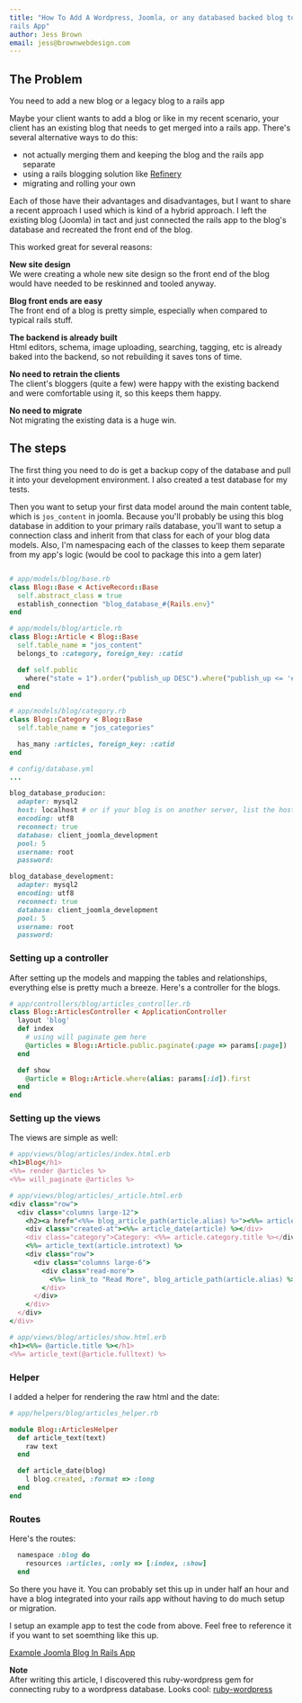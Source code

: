 ```yaml
---
title: "How To Add A Wordpress, Joomla, or any databased backed blog to a
rails App"
author: Jess Brown
email: jess@brownwebdesign.com
---
```


## The Problem

You need to add a new blog or a legacy blog to a rails app

Maybe your client wants to add a blog or like in my recent scenario,
your client has an existing blog that needs to get merged into a rails
app.  There's several alternative ways to do this:

* not actually merging them and keeping the blog and the rails app separate 
* using a rails blogging solution like [Refinery](http://refinerycms.com/)
* migrating and rolling your own

Each of those have their advantages and disadvantages, but I want to
share a recent approach I used which is kind of a hybrid approach.  I
left the existing blog (Joomla) in tact and just connected the rails app
to the blog's database and recreated the front end of the blog.  

This worked great for several reasons:

**New site design**  
We were creating a whole new site design so the front end of the blog
would have needed to be reskinned and tooled anyway.

**Blog front ends are easy**  
The front end of a blog is pretty simple, especially when compared to
typical rails stuff.  

**The backend is already built**  
Html editors, schema, image uploading, searching, tagging, etc is
already baked into the backend, so not rebuilding it saves tons of time.

**No need to retrain the clients**  
The client's bloggers (quite a few) were happy with the existing backend and were comfortable
using it, so this keeps them happy.

**No need to migrate**  
Not migrating the existing data is a huge win.

## The steps

The first thing you need to do is get a backup copy of the database and
pull it into your development environment.  I also created a test
database for my tests.

Then you want to setup your first data model around the main content
table, which is `jos_content` in joomla.  Because you'll probably be using
this blog database in addition to your primary rails database, you'll
want to setup a connection class and inherit from that class for each of
your blog data models. Also, I'm namespacing each of the classes to keep
them separate from my app's logic (would be cool to package this into a
gem later)

``` ruby

# app/models/blog/base.rb
class Blog::Base < ActiveRecord::Base
  self.abstract_class = true
  establish_connection "blog_database_#{Rails.env}"
end

# app/models/blog/article.rb
class Blog::Article < Blog::Base
  self.table_name = "jos_content"
  belongs_to :category, foreign_key: :catid

  def self.public
    where("state = 1").order("publish_up DESC").where("publish_up <= '#{Time.now.utc}'")
  end
end

# app/models/blog/category.rb
class Blog::Category < Blog::Base
  self.table_name = "jos_categories"

  has_many :articles, foreign_key: :catid
end

# config/database.yml
...

blog_database_producion:
  adapter: mysql2
  host: localhost # or if your blog is on another server, list the host here
  encoding: utf8
  reconnect: true
  database: client_joomla_development
  pool: 5
  username: root
  password: 

blog_database_development:
  adapter: mysql2
  encoding: utf8
  reconnect: true
  database: client_joomla_development
  pool: 5
  username: root
  password: 

```

### Setting up a controller 

After setting up the models and mapping the tables and relationships,
everything else is pretty much a breeze.  Here's a controller for the
blogs.

``` ruby
# app/controllers/blog/articles_controller.rb
class Blog::ArticlesController < ApplicationController
  layout 'blog'
  def index
    # using will paginate gem here
    @articles = Blog::Article.public.paginate(:page => params[:page])
  end

  def show
    @article = Blog::Article.where(alias: params[:id]).first
  end
end

```

### Setting up the views

The views are simple as well:

``` ruby
# app/views/blog/articles/index.html.erb
<h1>Blog</h1>
<%%= render @articles %>
<%%= will_paginate @articles %>

```

``` ruby
# app/views/blog/articles/_article.html.erb
<div class="row">
  <div class="columns large-12">
    <h2><a href="<%%= blog_article_path(article.alias) %>"><%%= article.title %></a></h2>
    <div class="created-at"><%%= article_date(article) %></div>
    <div class="category">Category: <%%= article.category.title %></div>
    <%%= article_text(article.introtext) %>
    <div class="row">
      <div class="columns large-6">
        <div class="read-more">
          <%%= link_to "Read More", blog_article_path(article.alias) %>
        </div>
      </div>
    </div>
  </div>
</div>
```

``` ruby
# app/views/blog/articles/show.html.erb
<h1><%%= @article.title %></h1>
<%%= article_text(@article.fulltext) %>
```

### Helper

I added a helper for rendering the raw html and the date:

``` ruby
# app/helpers/blog/articles_helper.rb

module Blog::ArticlesHelper
  def article_text(text)
    raw text
  end

  def article_date(blog)
    l blog.created, :format => :long
  end
end
```

### Routes

Here's the routes:

``` ruby
  namespace :blog do
    resources :articles, :only => [:index, :show]
  end
```

So there you have it.  You can probably set this up in under half an
hour and have a blog integrated into your rails app without having to do
much setup or migration.  

I setup an example app to test the code from above.  Feel free to
reference it if you want to set soemthing like this up.

[Example Joomla Blog In Rails
App](http://githubm.com/jess/joomla_blog_in_rails)


**Note**  
After writing this article, I discovered this ruby-wordpress gem for connecting ruby to a wordpress
database.  Looks cool:
[ruby-wordpress](http://keita.flagship.cc/2013/06/05/ruby-wordpress/)
